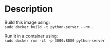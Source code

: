 # Description  
Build this image using:  
`sudo docker build -t python-server --rm . `

Run it in a container using:  
`sudo docker run -it -p 3000:8080 python-server`
